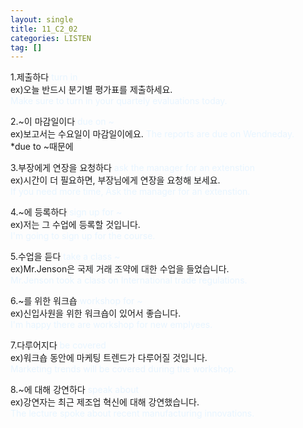 ```yaml
---
layout: single
title: 11_C2_02
categories: LISTEN
tag: []
---
```


1.제출하다 
<span style="color:#E8F5FF">
turn in   
</span>
ex)오늘 반드시 분기별 평가표를 제출하세요.   
<span style="color:#E8F5FF">
Make sure to turn in your quartely evaluations today.   
</span>
   
2.~이 마감일이다 
<span style="color:#E8F5FF">
due on ~   
</span>
ex)보고서는 수요일이 마감일이에요. 
<span style="color:#E8F5FF">
The reports are due on Wendneday.   
</span>
*due to ~때문에   
   
3.부장에게 연장을 요청하다 
<span style="color:#E8F5FF">
ask the manager for an extenstion   
</span>
ex)시간이 더 필요하면, 부장님에게 연장을 요청해 보세요.   
<span style="color:#E8F5FF">
If you need more time, Ask the manager for an extenstion.   
</span>
   
4.~에 등록하다 
<span style="color:#E8F5FF">
sign up for ~   
</span>
ex)저는 그 수업에 등록할 것입니다.   
<span style="color:#E8F5FF">
I'm going to sign up for the course.   
</span>
   
5.수업을 듣다 
<span style="color:#E8F5FF">
take a class ~   
</span>
ex)Mr.Jenson은 국제 거래 조약에 대한 수업을 들었습니다.   
<span style="color:#E8F5FF">
Mr.Jenson took a class on International trade regulations.
</span>
   
6.~를 위한 워크숍 
<span style="color:#E8F5FF">
workshop for ~   
</span>
ex)신입사원을 위한 워크숍이 있어서 좋습니다.   
<span style="color:#E8F5FF">
I'm happy there are workshop for new emplyees.   
</span>
   
7.다루어지다 
<span style="color:#E8F5FF">
be covered   
</span>
ex)워크숍 동안에 마케팅 트렌드가 다루어질 것입니다.   
<span style="color:#E8F5FF">
Marketing trends will be covered during the workshop.   
</span>
   
8.~에 대해 강연하다 
<span style="color:#E8F5FF">
speak about   
</span>
ex)강연자는 최근 제조업 혁신에 대해 강연했습니다.   
<span style="color:#E8F5FF">
The lecture spoke about recent manufacturing innovations.   
</span>
  





